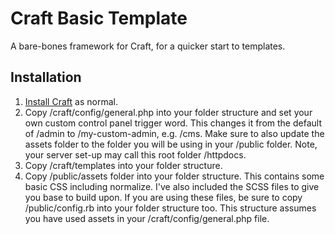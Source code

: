 # Craft Basic Template
A bare-bones framework for Craft, for a quicker start to templates.

## Installation

1. [Install Craft](https://craftcms.com/docs/installing) as normal.
2. Copy /craft/config/general.php into your folder structure and set your own custom control panel trigger word. This changes it from the default of /admin to /my-custom-admin, e.g. /cms. Make sure to also update the assets folder to the folder you will be using in your /public folder. Note, your server set-up may call this root folder /httpdocs.
3. Copy /craft/templates into your folder structure.
4. Copy /public/assets folder into your folder structure. This contains some basic CSS including normalize. I've also included the SCSS files to give you base to build upon. If you are using these files, be sure to copy /public/config.rb into your folder structure too. This structure assumes you have used assets in your /craft/config/general.php file.